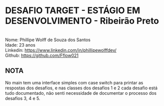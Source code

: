 # DESAFIO TARGET - ESTÁGIO EM DESENVOLVIMENTO - Ribeirão Preto

<br>Nome: Phillipe Wolff de Souza dos Santos</br>
Idade: 23 anos
<br>Linkedin: https://www.linkedin.com/in/phillipewolffdev/</br>
Github: https://github.com/Fflow021

## NOTA
No main tem uma interface simples com case switch para printar as respostas dos desafios, e nas classes dos desafios 1 e 2 cada desafio está tudo documentado, não senti necessidade de documentar o processo dos desafios 3, 4 e 5.
